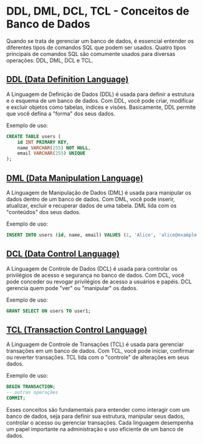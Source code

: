 # DDL, DML, DCL, TCL - Conceitos de Banco de Dados

Quando se trata de gerenciar um banco de dados, é essencial entender os diferentes tipos de comandos SQL que podem ser usados. Quatro tipos principais de comandos SQL são comumente usados para diversas operações: DDL, DML, DCL e TCL.

## [DDL (Data Definition Language)](DDL.md)

A Linguagem de Definição de Dados (DDL) é usada para definir a estrutura e o esquema de um banco de dados. Com DDL, você pode criar, modificar e excluir objetos como tabelas, índices e visões. Basicamente, DDL permite que você defina a "forma" dos seus dados.

Exemplo de uso:

```sql
CREATE TABLE users (
    id INT PRIMARY KEY,
    name VARCHAR(255) NOT NULL,
    email VARCHAR(255) UNIQUE
);
```

## [DML (Data Manipulation Language)](DML.md)

A Linguagem de Manipulação de Dados (DML) é usada para manipular os dados dentro de um banco de dados. Com DML, você pode inserir, atualizar, excluir e recuperar dados de uma tabela. DML lida com os "conteúdos" dos seus dados.

Exemplo de uso:

```sql
INSERT INTO users (id, name, email) VALUES (1, 'Alice', 'alice@example.com');
```

## [DCL (Data Control Language)](DCL.md)

A Linguagem de Controle de Dados (DCL) é usada para controlar os privilégios de acesso e segurança no banco de dados. Com DCL, você pode conceder ou revogar privilégios de acesso a usuários e papéis. DCL gerencia quem pode "ver" ou "manipular" os dados.

Exemplo de uso:

```sql
GRANT SELECT ON users TO user1;
```

## [TCL (Transaction Control Language)](TCL.md)

A Linguagem de Controle de Transações (TCL) é usada para gerenciar transações em um banco de dados. Com TCL, você pode iniciar, confirmar ou reverter transações. TCL lida com o "controle" de alterações em seus dados.

Exemplo de uso:

```sql
BEGIN TRANSACTION;
-- outras operações
COMMIT;
```

Esses conceitos são fundamentais para entender como interagir com um banco de dados, seja para definir sua estrutura, manipular seus dados, controlar o acesso ou gerenciar transações. Cada linguagem desempenha um papel importante na administração e uso eficiente de um banco de dados.